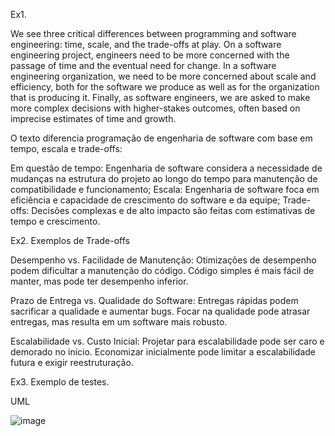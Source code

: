 Ex1.

We see three critical differences between programming and software engineering: time, scale, and the trade-offs at play. 
On a software engineering project, engineers need to be more concerned with the passage of time and the eventual need for change. 
In a software engineering organization, we need to be more concerned about scale and efficiency, 
both for the software we produce as well as for the organization that is producing it. 
Finally, as software engineers, we are asked to make more complex decisions with higher-stakes outcomes, often based on imprecise estimates of time and growth.

O texto diferencia programação de engenharia de software com base em tempo, escala e trade-offs:

Em questão de tempo: Engenharia de software considera a necessidade de mudanças na estrutura do projeto ao longo do tempo para manutenção de compatibilidade e funcionamento;
Escala: Engenharia de software foca em eficiência e capacidade de crescimento do software e da equipe;
Trade-offs: Decisões complexas e de alto impacto são feitas com estimativas de tempo e crescimento.

Ex2.
Exemplos de Trade-offs

Desempenho vs. Facilidade de Manutenção:
Otimizações de desempenho podem dificultar a manutenção do código.
Código simples é mais fácil de manter, mas pode ter desempenho inferior.

Prazo de Entrega vs. Qualidade do Software:
Entregas rápidas podem sacrificar a qualidade e aumentar bugs.
Focar na qualidade pode atrasar entregas, mas resulta em um software mais robusto.

Escalabilidade vs. Custo Inicial:
Projetar para escalabilidade pode ser caro e demorado no início.
Economizar inicialmente pode limitar a escalabilidade futura e exigir reestruturação.

Ex3. Exemplo de testes.

UML


![image](https://github.com/user-attachments/assets/cfb1a8a0-ea1c-4074-9738-c00b40c63be2)
